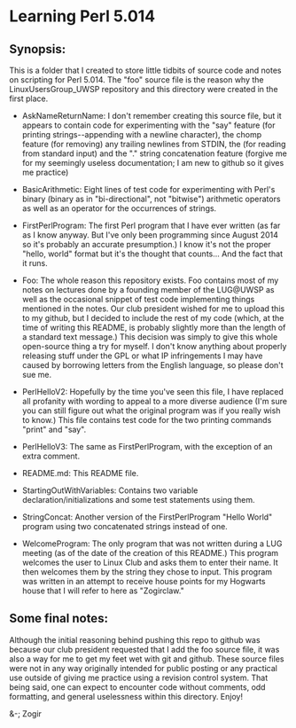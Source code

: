 # Learning Perl 5.014

## Synopsis:

This is a folder that I created to store little tidbits of source code
and notes on scripting for Perl 5.014. The "foo" source file is the
reason why the LinuxUsersGroup_UWSP repository and this directory were
created in the first place.

- AskNameReturnName: I don't remember creating this source file, but it
appears to contain code for experimenting with the "say" feature (for printing
strings--appending with a newline character), the chomp feature (for removing)
any trailing newlines from STDIN, the <STDIN> (for reading from standard input)
and the "." string concatenation feature (forgive me for my seemingly useless
documentation; I am new to github so it gives me practice)

- BasicArithmetic: Eight lines of test code for experimenting with Perl's
binary (binary as in "bi-directional", not "bitwise") arithmetic operators
as well as an operator for the occurrences of strings.

- FirstPerlProgram: The first Perl program that I have ever written (as far
as I know anyway. But I've only been programming since August 2014 so it's
probably an accurate presumption.) I know it's not the proper "hello, world"
format but it's the thought that counts... And the fact that it runs.

- Foo: The whole reason this repository exists. Foo contains most of my notes
on lectures done by a founding member of the LUG@UWSP as well as the
occasional snippet of test code implementing things mentioned in the notes.
Our club president wished for me to upload this to my github, but I decided
to include the rest of my code (which, at the time of writing this README,
is probably slightly more than the length of a standard text message.) This
decision was simply to give this whole open-source thing a try for myself.
I don't know anything about properly releasing stuff under the GPL or what
IP infringements I may have caused by borrowing letters from the English
language, so please don't sue me.

- PerlHelloV2: Hopefully by the time you've seen this file, I have replaced
all profanity with wording to appeal to a more diverse audience (I'm sure
you can still figure out what the original program was if you really wish
to know.) This file contains test code for the two printing commands "print"
and "say".

- PerlHelloV3: The same as FirstPerlProgram, with the exception of an extra
comment.

- README.md: This README file.

- StartingOutWithVariables: Contains two variable declaration/initializations
and some test statements using them.

- StringConcat: Another version of the FirstPerlProgram "Hello World" program
using two concatenated strings instead of one.

- WelcomeProgram: The only program that was not written during a LUG meeting
(as of the date of the creation of this README.) This program welcomes the
user to Linux Club and asks them to enter their name. It then welcomes them
by the string they chose to input. This program was written in an attempt to
receive house points for my Hogwarts house that I will refer to here as
"Zogirclaw."

## Some final notes:

Although the initial reasoning behind pushing this repo to github was because
our club president requested that I add the foo source file, it was also a way
for me to get my feet wet with git and github. These source files were not
in any way originally intended for public posting or any practical use outside
of giving me practice using a revision control system. That being said, one
can expect to encounter code without comments, odd formatting, and general
uselessness within this directory. Enjoy!

&-; Zogir
